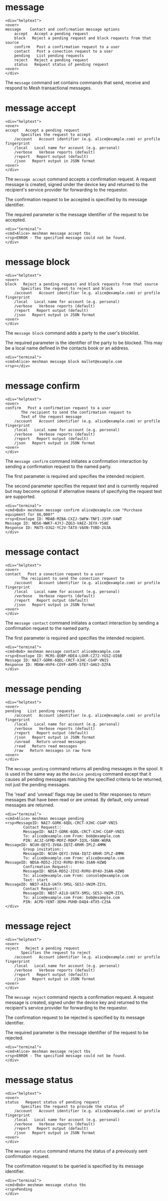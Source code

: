 

# message

~~~~
<div="helptext">
<over>
message    Contact and confirmation message options
    accept   Accept a pending request
    block   Reject a pending request and block requests from that source
    confirm   Post a confirmation request to a user
    contact   Post a conection request to a user
    pending   List pending requests
    reject   Reject a pending request
    status   Request status of pending request
<over>
</div>
~~~~

The `message` command set contains commands that send, receive and respond to 
Mesh transactional messages.

# message accept

~~~~
<div="helptext">
<over>
accept   Accept a pending request
       Specifies the request to accept
    /account   Account identifier (e.g. alice@example.com) or profile fingerprint
    /local   Local name for account (e.g. personal)
    /verbose   Verbose reports (default)
    /report   Report output (default)
    /json   Report output in JSON format
<over>
</div>
~~~~

The `message accept` command accepts a confirmation request. A request message is
created, signed under the device key and returned to the recipient's service
provider for forwarding to the requestor.

The confirmation request to be accepted is specified by its message identifier.

The required parameter is the message identifier of the request to be accepted.



~~~~
<div="terminal">
<cmd>Alice> meshman message accept tbs
<rsp>ERROR - The specified message could not be found.
</div>
~~~~



# message block

~~~~
<div="helptext">
<over>
block   Reject a pending request and block requests from that source
       Specifies the request to reject and block
    /account   Account identifier (e.g. alice@example.com) or profile fingerprint
    /local   Local name for account (e.g. personal)
    /verbose   Verbose reports (default)
    /report   Report output (default)
    /json   Report output in JSON format
<over>
</div>
~~~~

The `message block` command adds a party to the user's blocklist.

The required parameter is the identifier of the party to be blocked. This may
be a local name defined in the contacts book or an address.


~~~~
<div="terminal">
<cmd>Alice> meshman message block mallet@example.com
<rsp></div>
~~~~



# message confirm

~~~~
<div="helptext">
<over>
confirm   Post a confirmation request to a user
       The recipient to send the confirmation request to
       Text of the request message
    /account   Account identifier (e.g. alice@example.com) or profile fingerprint
    /local   Local name for account (e.g. personal)
    /verbose   Verbose reports (default)
    /report   Report output (default)
    /json   Report output in JSON format
<over>
</div>
~~~~

The `message confirm` command initiates a confirmation interaction by sending a
confirmation request to the named party.

The first parameter is required and specifies the intended recipient.

The second parameter specifies the request text and is currently required but
may become optional if alternative means of specifying the request text are 
supported.



~~~~
<div="terminal">
<cmd>Bob> meshman message confirm alice@example.com "Purchase equipment for $6,000?"
<rsp>Envelope ID: MDAB-MZBA-CXZJ-SWFW-TNFI-J5YP-V4WT
Message ID: NDS6-NWK7-4JYJ-ZQG3-VAEZ-JEYX-YSAE
Response ID: MAT5-O3G2-YC2V-TATX-VAXN-TVBD-2G3A
</div>
~~~~



# message contact

~~~~
<div="helptext">
<over>
contact   Post a conection request to a user
       The recipient to send the conection request to
    /account   Account identifier (e.g. alice@example.com) or profile fingerprint
    /local   Local name for account (e.g. personal)
    /verbose   Verbose reports (default)
    /report   Report output (default)
    /json   Report output in JSON format
<over>
</div>
~~~~

The `message contact` command  initiates a contact interaction by sending a
confirmation request to the named party.

The first parameter is required and specifies the intended recipient.


~~~~
<div="terminal">
<cmd>Bob> meshman message contact alice@example.com
<rsp>Envelope ID: MCRS-QOBP-HDE4-LOXR-CZ72-YGSZ-UI6B
Message ID: NAI7-GORK-6QDL-CRCT-XJHC-CG4P-VNIS
Response ID: MD6W-HVP4-COYF-AXM5-5TE7-GHUJ-DZFA
</div>
~~~~



# message pending

~~~~
<div="helptext">
<over>
pending   List pending requests
    /account   Account identifier (e.g. alice@example.com) or profile fingerprint
    /local   Local name for account (e.g. personal)
    /verbose   Verbose reports (default)
    /report   Report output (default)
    /json   Report output in JSON format
    /unread   Return unread messages
    /read   Return read messages
    /raw   Return messages in raw form
<over>
</div>
~~~~

The `message pending` command returns all pending messages in the spool. It
is used in the same way as the `device pending` command except that it causes
all pending messages matching the specified criteria to be returned, not just
the pending messages.

The 'read' and 'unread' flags may be used to filter responses to return messages
that have been read or are unread. By default, only unread messages are returned.



~~~~
<div="terminal">
<cmd>Alice> meshman message pending
<rsp>MessageID: NAI7-GORK-6QDL-CRCT-XJHC-CG4P-VNIS
        Contact Request::
        MessageID: NAI7-GORK-6QDL-CRCT-XJHC-CG4P-VNIS
        To: alice@example.com From: bob@example.com
        PIN: ACJZ-GFMD-MOFZ-RQKP-IQ3L-56BK-WURA
MessageID: NCUH-QEYI-3V6A-IQ7Z-6RHR-IPLZ-4MMK
        Group invitation::
        MessageID: NCUH-QEYI-3V6A-IQ7Z-6RHR-IPLZ-4MMK
        To: alice@example.com From: alice@example.com
MessageID: NDSA-RD52-JIV2-RVRU-BY4U-3SAN-HZWQ
        Confirmation Request::
        MessageID: NDSA-RD52-JIV2-RVRU-BY4U-3SAN-HZWQ
        To: alice@example.com From: console@example.com
        Text: start
MessageID: NB37-AILO-UATX-5MSL-SE5J-VW2M-ZIYL
        Contact Request::
        MessageID: NB37-AILO-UATX-5MSL-SE5J-VW2M-ZIYL
        To: alice@example.com From: bob@example.com
        PIN: ACPD-YENT-3EM4-PUHD-D4Q4-4TX5-C25A
</div>
~~~~



# message reject

~~~~
<div="helptext">
<over>
reject   Reject a pending request
       Specifies the request to reject
    /account   Account identifier (e.g. alice@example.com) or profile fingerprint
    /local   Local name for account (e.g. personal)
    /verbose   Verbose reports (default)
    /report   Report output (default)
    /json   Report output in JSON format
<over>
</div>
~~~~

The `message reject` command rejects a confirmation request. A request message is
created, signed under the device key and returned to the recipient's service
provider for forwarding to the requestor.

The confirmation request to be rejected is specified by its message identifier.

The required parameter is the message identifier of the request to be rejected.



~~~~
<div="terminal">
<cmd>Alice> meshman message reject tbs
<rsp>ERROR - The specified message could not be found.
</div>
~~~~



# message status

~~~~
<div="helptext">
<over>
status   Request status of pending request
       Specifies the request to provide the status of
    /account   Account identifier (e.g. alice@example.com) or profile fingerprint
    /local   Local name for account (e.g. personal)
    /verbose   Verbose reports (default)
    /report   Report output (default)
    /json   Report output in JSON format
<over>
</div>
~~~~

The `message status` command returns the status of a previously sent confirmation
request.

The confirmation request to be queried is specified by its message identifier.



~~~~
<div="terminal">
<cmd>Bob> meshman message status tbs
<rsp>Pending
</div>
~~~~







